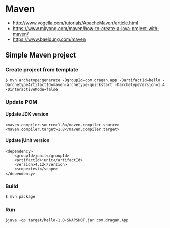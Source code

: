# Maven

* http://www.vogella.com/tutorials/ApacheMaven/article.html
* https://www.mkyong.com/maven/how-to-create-a-java-project-with-maven/
* https://www.baeldung.com/maven

## Simple Maven project

### Create project from template

    $ mvn archetype:generate -DgroupId=com.dragan.app -DartifactId=hello -DarchetypeArtifactId=maven-archetype-quickstart -DarchetypeVersion=1.4 -DinteractiveMode=false

### Update POM

#### Update JDK version
    <maven.compiler.source>1.8</maven.compiler.source>
    <maven.compiler.target>1.8</maven.compiler.target>

#### Update jUnit version
    <dependency>
	    <groupId>junit</groupId>
	    <artifactId>junit</artifactId>
	    <version>4.12</version>
	    <scope>test</scope>
    </dependency>

### Build
    $ mvn package

### Run
    $java -cp target/hello-1.0-SNAPSHOT.jar com.dragan.App
